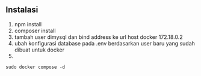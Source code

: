 
## Instalasi
1. npm install
2. composer install
3. tambah user dimysql dan bind address ke url host docker 172.18.0.2
4. ubah konfigurasi database pada .env berdasarkan user baru yang sudah dibuat untuk docker
5. 
```
sudo docker compose -d
```